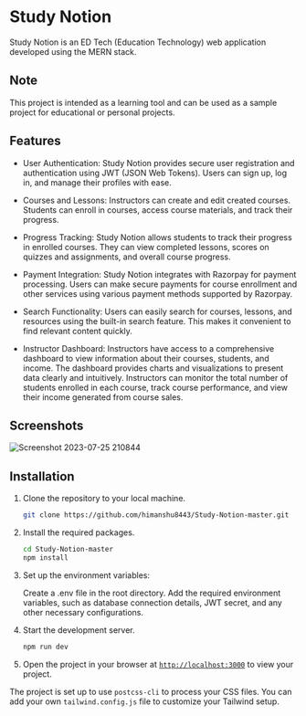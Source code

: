 # Study Notion

Study Notion is an ED Tech (Education Technology) web application developed using the MERN stack.

## Note

This project is intended as a learning tool and can be used as a sample project for educational or personal projects.



## Features

* User Authentication: Study Notion provides secure user registration and authentication using JWT (JSON Web Tokens). Users can sign up, log in, and manage their 
  profiles with ease.
  
* Courses and Lessons: Instructors can create and edit created courses. Students can enroll in courses, access course materials, and track their progress.
* Progress Tracking: Study Notion allows students to track their progress in enrolled courses. They can view completed lessons, scores on quizzes and 
  assignments, and overall course progress.
  
* Payment Integration: Study Notion integrates with Razorpay for payment processing. Users can make secure payments for course enrollment and other services 
  using various payment methods supported by Razorpay.
  
* Search Functionality: Users can easily search for courses, lessons, and resources using the built-in search feature. This makes it convenient to find relevant 
  content quickly.
  
* Instructor Dashboard: Instructors have access to a comprehensive dashboard to view information about their courses, students, and income. The 
 dashboard provides charts and visualizations to present data clearly and intuitively. Instructors can monitor the total number of students enrolled in 
 each course, track course performance, and view their income generated from course sales.

  
  
## Screenshots
![Screenshot 2023-07-25 210844](https://github.com/himanshu8443/Study-Notion-master/assets/99420590/0cba8d5b-6a47-4721-ac9f-4279107c257e)


## Installation

1. Clone the repository to your local machine.
    ```sh
    git clone https://github.com/himanshu8443/Study-Notion-master.git
    ```

2. Install the required packages.
    ```sh
    cd Study-Notion-master
    npm install
    ```

3. Set up the environment variables:

   Create a .env file in the root directory.
   Add the required environment variables, such as database connection details, JWT secret, and any other necessary configurations.


4. Start the development server.
    ```sh
    npm run dev
    ```

5. Open the project in your browser at [`http://localhost:3000`](http://localhost:3000) to view your project.

The project is set up to use `postcss-cli` to process your CSS files. You can add your own `tailwind.config.js` file to customize your Tailwind setup.
